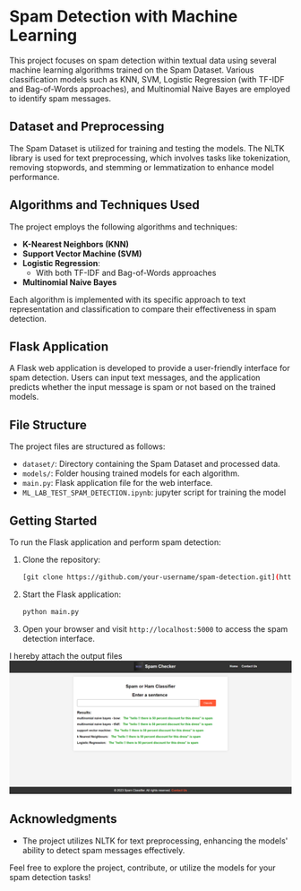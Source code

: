 # Spam Detection with Machine Learning

This project focuses on spam detection within textual data using several machine learning algorithms trained on the Spam Dataset. Various classification models such as KNN, SVM, Logistic Regression (with TF-IDF and Bag-of-Words approaches), and Multinomial Naive Bayes are employed to identify spam messages.

## Dataset and Preprocessing

The Spam Dataset is utilized for training and testing the models. The NLTK library is used for text preprocessing, which involves tasks like tokenization, removing stopwords, and stemming or lemmatization to enhance model performance.

## Algorithms and Techniques Used

The project employs the following algorithms and techniques:

- **K-Nearest Neighbors (KNN)**
- **Support Vector Machine (SVM)**
- **Logistic Regression**:
  - With both TF-IDF and Bag-of-Words approaches
- **Multinomial Naive Bayes**

Each algorithm is implemented with its specific approach to text representation and classification to compare their effectiveness in spam detection.

## Flask Application

A Flask web application is developed to provide a user-friendly interface for spam detection. Users can input text messages, and the application predicts whether the input message is spam or not based on the trained models.

## File Structure

The project files are structured as follows:

- `dataset/`: Directory containing the Spam Dataset and processed data.
- `models/`: Folder housing trained models for each algorithm.
- `main.py`: Flask application file for the web interface.
- `ML_LAB_TEST_SPAM_DETECTION.ipynb`: jupyter script for training the model

## Getting Started

To run the Flask application and perform spam detection:

1. Clone the repository:

    ```bash
    [git clone https://github.com/your-username/spam-detection.git](https://github.com/harish-123445/SpamGaurdian.git)
    ```
2. Start the Flask application:

    ```bash
    python main.py
    ```

4. Open your browser and visit `http://localhost:5000` to access the spam detection interface.


I hereby attach the output files
![plot](image.png)

## Acknowledgments

- The project utilizes NLTK for text preprocessing, enhancing the models' ability to detect spam messages effectively.

Feel free to explore the project, contribute, or utilize the models for your spam detection tasks!

